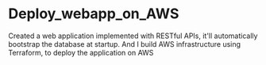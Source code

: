 # Deploy_webapp_on_AWS
Created a web application implemented with RESTful APIs, it'll automatically bootstrap the database at startup. And I build AWS infrastructure using Terraform, to deploy the application on AWS
